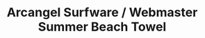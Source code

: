 ---
ee_id: '4385'
site: '1'
type: '2'
url: 2017-029-arcangel-surfware-webmaster-summer-beach-towel
title: Arcangel Surfware / Webmaster Summer Beach Towel
year: '2017'
display_year: '2017'
medium: Beach towel with dye-sublimated digital graphic
dims: 58 x 28 in
pitch: ''
ps: ''
live_url: ''
related: "[4386] [2017-030-arcangel-surfware-webmaster-summer-flip-flops] 2017-030
  Arcangel Surfware / Webmaster Summer Flip-Flops"
youtube: ''
related_code: ''
imgs: as-ws-towell-2017-029-database-ih--I5us.jpg
subheading: ''
download: ''
add_credit: Olia Lialina
commission: ''
layout: things-i-made
---